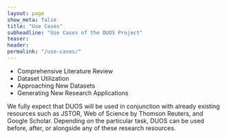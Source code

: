 ```yaml
---
layout: page
show_meta: false
title: "Use Cases"
subheadline: "Use Cases of the DUOS Project"
teaser:
header:
permalink: "/use-cases/"
---
```

* Comprehensive Literature Review
* Dataset Utilization
* Approaching New Datasets
* Generating New Research Applications   

We fully expect that DUOS will be used in conjunction with already
existing resources such as JSTOR, Web of Science by Thomson Reuters,
and Google Scholar.  Depending on the particular task, DUOS can be
used before, after, or alongside any of these research resources.

